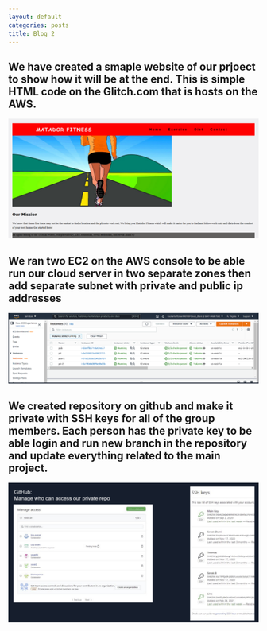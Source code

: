 ```yaml
---
layout: default
categories: posts
title: Blog 2
---
```



## We have created a smaple website of our prjoect to show how it will be at the end. This is simple HTML code on the Glitch.com that is hosts on the AWS. 


![image](https://raw.githubusercontent.com/sevak84/sb.github.io/master/docs/_images/website.PNG)




## We ran two EC2 on the AWS console to be able run our cloud server in two separate zones then add separate subnet with private and public ip addresses 


![image](https://raw.githubusercontent.com/sevak84/sb.github.io/master/docs/_images/aws-ec2.PNG) 




## We created repository on github and make it private with SSH keys for all of the group members. Each person has the private key to be able login and run new branch in the repository and update everything related to the main project.  


![image](https://raw.githubusercontent.com/sevak84/sb.github.io/master/docs/_images/github-ssh.PNG)
